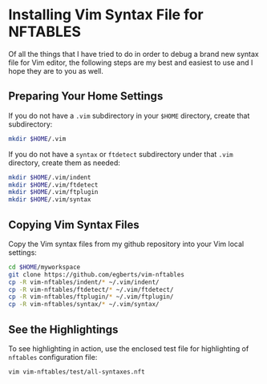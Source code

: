 Installing Vim Syntax File for NFTABLES
=======================================

Of all the things that I have tried to do in order to debug a brand 
new syntax file for Vim editor, the following steps are my best and 
easiest to use and I hope they are to you as well.

Preparing Your Home Settings
----------------------------

If you do not have a `.vim` subdirectory in your `$HOME` directory, 
create that subdirectory:

```bash
mkdir $HOME/.vim
````
If you do not have a `syntax` or `ftdetect` subdirectory under that `.vim` directory, create them as needed:

```bash
mkdir $HOME/.vim/indent
mkdir $HOME/.vim/ftdetect
mkdir $HOME/.vim/ftplugin
mkdir $HOME/.vim/syntax
```

Copying Vim Syntax Files
------------------------
Copy the Vim syntax files from my github repository into your Vim local
settings:

```bash
cd $HOME/myworkspace
git clone https://github.com/egberts/vim-nftables
cp -R vim-nftables/indent/* ~/.vim/indent/
cp -R vim-nftables/ftdetect/* ~/.vim/ftdetect/
cp -R vim-nftables/ftplugin/* ~/.vim/ftplugin/
cp -R vim-nftables/syntax/* ~/.vim/syntax/
```

See the Highlightings
---------------------
To see highlighting in action, use the enclosed test file for highlighting of `nftables` configuration file:

```bash
vim vim-nftables/test/all-syntaxes.nft
```


